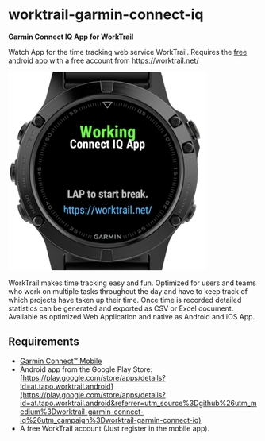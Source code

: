 # worktrail-garmin-connect-iq

**Garmin Connect IQ App for WorkTrail**

Watch App for the time tracking web service WorkTrail. Requires the [free android app](https://play.google.com/store/apps/details?id=at.tapo.worktrail.android&referrer=utm_source%3Dgithub%26utm_medium%3Dworktrail-garmin-connect-iq%26utm_campaign%3Dworktrail-garmin-connect-iq) with a free account from https://worktrail.net/

![Screenshot](images/watch_screenshot.png)

WorkTrail makes time tracking easy and fun. Optimized for users and teams who work on multiple tasks throughout the day and have to keep track of which projects have taken up their time. Once time is recorded detailed statistics can be generated and exported as CSV or Excel document. Available as optimized Web Application and native as Android and iOS App.


## Requirements

* [Garmin Connect™ Mobile](https://play.google.com/store/apps/details?id=com.garmin.android.apps.connectmobile)
* Android app from the Google Play Store: [https://play.google.com/store/apps/details?id=at.tapo.worktrail.android](https://play.google.com/store/apps/details?id=at.tapo.worktrail.android&referrer=utm_source%3Dgithub%26utm_medium%3Dworktrail-garmin-connect-iq%26utm_campaign%3Dworktrail-garmin-connect-iq)
* A free WorkTrail account (Just register in the mobile app).


